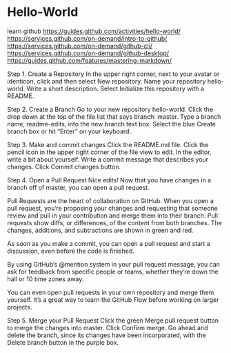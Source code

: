 # Hello-World
learn github
https://guides.github.com/activities/hello-world/
https://services.github.com/on-demand/intro-to-github/
https://services.github.com/on-demand/github-cli/
https://services.github.com/on-demand/github-desktop/
https://guides.github.com/features/mastering-markdown/

Step 1. Create a Repository
In the upper right corner, next to your avatar or identicon, click  and then select New repository.
Name your repository hello-world.
Write a short description.
Select Initialize this repository with a README.

Step 2. Create a Branch
Go to your new repository hello-world.
Click the drop down at the top of the file list that says branch: master.
Type a branch name, readme-edits, into the new branch text box.
Select the blue Create branch box or hit “Enter” on your keyboard.

Step 3. Make and commit changes
Click the README.md file.
Click the  pencil icon in the upper right corner of the file view to edit.
In the editor, write a bit about yourself.
Write a commit message that describes your changes.
Click Commit changes button.

Step 4. Open a Pull Request
Nice edits! Now that you have changes in a branch off of master, you can open a pull request.

Pull Requests are the heart of collaboration on GitHub. When you open a pull request, you’re proposing your changes and requesting that someone review and pull in your contribution and merge them into their branch. Pull requests show diffs, or differences, of the content from both branches. The changes, additions, and subtractions are shown in green and red.

As soon as you make a commit, you can open a pull request and start a discussion, even before the code is finished.

By using GitHub’s @mention system in your pull request message, you can ask for feedback from specific people or teams, whether they’re down the hall or 10 time zones away.

You can even open pull requests in your own repository and merge them yourself. It’s a great way to learn the GitHub Flow before working on larger projects.

Step 5. Merge your Pull Request
Click the green Merge pull request button to merge the changes into master.
Click Confirm merge.
Go ahead and delete the branch, since its changes have been incorporated, with the Delete branch button in the purple box.

